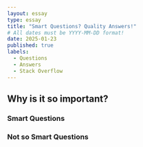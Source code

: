 ```yaml
---
layout: essay
type: essay
title: "Smart Questions? Quality Answers!"
# All dates must be YYYY-MM-DD format!
date: 2025-01-23
published: true
labels:
  - Questions
  - Answers
  - Stack Overflow
---
```

## Why is it so important?
### Smart Questions
### Not so Smart Questions

